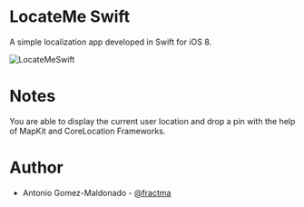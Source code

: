 # LocateMe Swift

A simple localization app developed in Swift for iOS 8.

![LocateMeSwift](http://i.imgur.com/MUVIZYq.png?1)

# Notes

You are able to display the current user location and drop a pin with the help of MapKit and CoreLocation Frameworks.

# Author

- Antonio Gomez-Maldonado - [@fractma](https://twitter.com/fractma)

